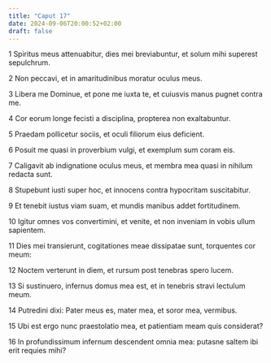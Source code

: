 ```yaml
---
title: "Caput 17"
date: 2024-09-06T20:00:52+02:00
draft: false
---
```



1 Spiritus meus attenuabitur, dies mei breviabuntur, et solum mihi superest sepulchrum.

2 Non peccavi, et in amaritudinibus moratur oculus meus.

3 Libera me Dominue, et pone me iuxta te, et cuiusvis manus pugnet contra me.

4 Cor eorum longe fecisti a disciplina, propterea non exaltabuntur.

5 Praedam pollicetur sociis, et oculi filiorum eius deficient.

6 Posuit me quasi in proverbium vulgi, et exemplum sum coram eis.

7 Caligavit ab indignatione oculus meus, et membra mea quasi in nihilum redacta sunt.

8 Stupebunt iusti super hoc, et innocens contra hypocritam suscitabitur.

9 Et tenebit iustus viam suam, et mundis manibus addet fortitudinem.

10 Igitur omnes vos convertimini, et venite, et non inveniam in vobis ullum sapientem.

11 Dies mei transierunt, cogitationes meae dissipatae sunt, torquentes cor meum:

12 Noctem verterunt in diem, et rursum post tenebras spero lucem.

13 Si sustinuero, infernus domus mea est, et in tenebris stravi lectulum meum.

14 Putredini dixi: Pater meus es, mater mea, et soror mea, vermibus.

15 Ubi est ergo nunc praestolatio mea, et patientiam meam quis considerat?

16 In profundissimum infernum descendent omnia mea: putasne saltem ibi erit requies mihi?


